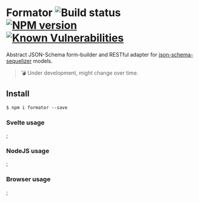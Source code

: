# Formator ![Build status](https://github.com/pateketrueke/formator/workflows/build/badge.svg) [![NPM version](https://badge.fury.io/js/formator.svg)](http://badge.fury.io/js/formator) [![Known Vulnerabilities](https://snyk.io/test/npm/formator/badge.svg)](https://snyk.io/test/npm/formator)

Abstract JSON-Schema form-builder and RESTful adapter for [json-schema-sequelizer](https://www.npmjs.com/package/json-schema-sequelizer) models.

> 💣 Under development, might change over time.

## Install

```
$ npm i formator --save
```

### Svelte usage

;

### NodeJS usage

;

### Browser usage

;
